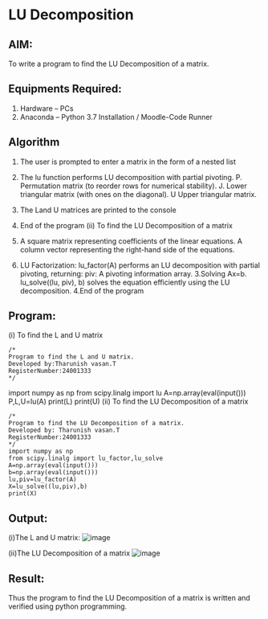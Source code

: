 # LU Decomposition 

## AIM:
To write a program to find the LU Decomposition of a matrix.

## Equipments Required:
1. Hardware – PCs
2. Anaconda – Python 3.7 Installation / Moodle-Code Runner

## Algorithm
1. The user is prompted to enter a matrix in the form of a nested list

2. The lu function performs LU decomposition with partial pivoting. P. Permutation matrix (to reorder rows for numerical stability). J. Lower triangular matrix (with ones on the diagonal). U Upper triangular matrix.

3. The Land U matrices are printed to the console

4. End of the program (ii) To find the LU Decomposition of a matrix

5. A square matrix representing coefficients of the linear equations. A column vector representing the right-hand side of the equations.

6. LU Factorization: lu_factor(A) performs an LU decomposition with partial pivoting, returning: piv: A pivoting information array. 3.Solving Ax=b. lu_solve((lu, piv), b) solves the equation efficiently using the LU decomposition. 4.End of the program

## Program:
(i) To find the L and U matrix
```
/*
Program to find the L and U matrix.
Developed by:Tharunish vasan.T
RegisterNumber:24001333 
*/
```
import numpy as np
from scipy.linalg import lu
A=np.array(eval(input()))
P,L,U=lu(A)
print(L)
print(U)
(ii) To find the LU Decomposition of a matrix
```
/*
Program to find the LU Decomposition of a matrix.
Developed by: Tharunish vasan.T
RegisterNumber:24001333 
*/
import numpy as np
from scipy.linalg import lu_factor,lu_solve
A=np.array(eval(input()))
b=np.array(eval(input()))
lu,piv=lu_factor(A)
X=lu_solve((lu,piv),b)
print(X)
```

## Output:
(i)The L and U matrix:
![image](https://github.com/user-attachments/assets/d217dd2f-d1fa-43eb-8534-37f36306b7be)

(ii)The LU Decomposition of a matrix
![image](https://github.com/user-attachments/assets/8d8a672c-38f8-45df-ad9b-619fe7b06b02)




## Result:
Thus the program to find the LU Decomposition of a matrix is written and verified using python programming.

